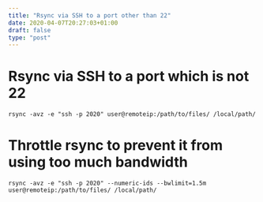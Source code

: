 ```yaml
---
title: "Rsync via SSH to a port other than 22"
date: 2020-04-07T20:27:03+01:00
draft: false
type: "post"
---
```

# Rsync via SSH to a port which is not 22
```
rsync -avz -e "ssh -p 2020" user@remoteip:/path/to/files/ /local/path/
```

# Throttle rsync to prevent it from using too  much bandwidth
```
rsync -avz -e "ssh -p 2020" --numeric-ids --bwlimit=1.5m user@remoteip:/path/to/files/ /local/path/
```
